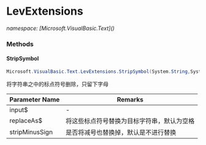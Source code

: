 ﻿# LevExtensions
_namespace: [Microsoft.VisualBasic.Text](<a href="#" onClick="load('/docs/Microsoft.VisualBasic.Text/index.md')"></a>)_





### Methods

#### StripSymbol
```csharp
Microsoft.VisualBasic.Text.LevExtensions.StripSymbol(System.String,System.String,System.Boolean)
```
将字符串之中的标点符号删除，只留下字母

|Parameter Name|Remarks|
|--------------|-------|
|input$|-|
|replaceAs$|将这些标点符号替换为目标字符串，默认为空格|
|stripMinusSign|是否将减号也替换掉，默认是不进行替换|



